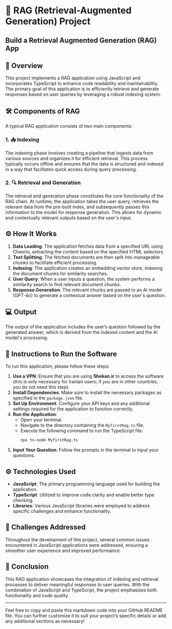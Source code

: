 # 🚀 RAG (Retrieval-Augmented Generation) Project
## Build a Retrieval Augmented Generation (RAG) App

## 📖 Overview

This project implements a RAG application using JavaScript and incorporates TypeScript to enhance code readability and maintainability. The primary goal of this application is to efficiently retrieve and generate responses based on user queries by leveraging a robust indexing system.

## 🛠️ Components of RAG

A typical RAG application consists of two main components:

### 1. 📥 Indexing
The indexing phase involves creating a pipeline that ingests data from various sources and organizes it for efficient retrieval. This process typically occurs offline and ensures that the data is structured and indexed in a way that facilitates quick access during query processing.

### 2. 🔍 Retrieval and Generation
The retrieval and generation phase constitutes the core functionality of the RAG chain. At runtime, the application takes the user query, retrieves the relevant data from the pre-built index, and subsequently passes this information to the model for response generation. This allows for dynamic and contextually relevant outputs based on the user's input.

## ⚙️ How It Works

1. **Data Loading**: The application fetches data from a specified URL using Cheerio, extracting the content based on the specified HTML selectors.
2. **Text Splitting**: The fetched documents are then split into manageable chunks to facilitate efficient processing.
3. **Indexing**: The application creates an embedding vector store, indexing the document chunks for similarity searches.
4. **User Query**: When a user inputs a question, the system performs a similarity search to find relevant document chunks.
5. **Response Generation**: The relevant chunks are passed to an AI model (GPT-4o) to generate a contextual answer based on the user's question.

## 💻 Output

The output of the application includes the user’s question followed by the generated answer, which is derived from the indexed content and the AI model's processing.

## 📜 Instructions to Run the Software

To run this application, please follow these steps:

1. **Use a VPN**: Ensure that you are using **Shekan.ir** to access the software (this is only necessary for Iranian users; if you are in other countries, you do not need this step).
2. **Install Dependencies**: Make sure to install the necessary packages as specified in the `package.json` file.
3. **Set Up Environment**: Configure your API keys and any additional settings required for the application to function correctly.
4. **Run the Application**:
   - Open your terminal.
   - Navigate to the directory containing the `MyfirstRag.ts` file.
   - Execute the following command to run the TypeScript file:
     ```bash
     npx ts-node MyfirstRag.ts
     ```
5. **Input Your Question**: Follow the prompts in the terminal to input your questions.

## ⚙️ Technologies Used
- **JavaScript**: The primary programming language used for building the application.
- **TypeScript**: Utilized to improve code clarity and enable better type checking.
- **Libraries**: Various JavaScript libraries were employed to address specific challenges and enhance functionality.

## 🧩 Challenges Addressed
Throughout the development of this project, several common issues encountered in JavaScript applications were addressed, ensuring a smoother user experience and improved performance.

## 🏁 Conclusion
This RAG application showcases the integration of indexing and retrieval processes to deliver meaningful responses to user queries. With the combination of JavaScript and TypeScript, the project emphasizes both functionality and code quality.

---

Feel free to copy and paste this markdown code into your GitHub README file. You can further customize it to suit your project’s specific details or add any additional sections as necessary!
